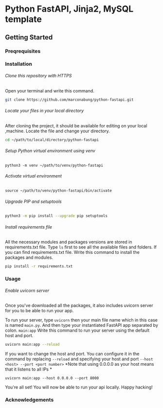 #  Python FastAPI, Jinja2, MySQL template

## Getting Started

### Preqrequisites

### Installation

###### Clone this repository with HTTPS

Open your terminal and write this command.

```bash
git clone https://github.com/marconabung/python-fastapi.git
```

###### Locate your files in your local directory

After cloning the project, it should be available for editing on your local ,machine. Locate the file and change your directory.

```bash
cd ~/path/to/local/directory/python-fastapi
```

###### Setup Python virtual environment using venv

```
python3 -m venv ~/path/to/venv/python-fastapi
```

###### Activate virtual environment
```
source ~/path/to/venv/python-fastapi/bin/activate
```

###### Upgrade PIP and setuptools
```bash
python3 -m pip install --upgrade pip setuptools
```

###### Install requirements file

All the necessary modules and packages versions are stored in requirements.txt file. Type `ls` first to see all the available files and folders. If you can find requirements.txt file. Write this command to install the packages and modules.

```bash
pip install -r requirements.txt
```

### Usage

###### Enable uvicorn server

Once you've downloaded all the packages, it also includes uvicorn server for you to be able to run your app.

To run your server, type `uvicorn` then your main file name which in this case is named `main.py`. And then type your instantiated FastAPI app separated by colon. `main:app`
Write this command to run your server using the default host and port.

```bash
uvicorn main:app --reload
```

If you want to change the host and port. You can configure it in the command by replacing `--reload` and specifying your host and port `--host <host> --port <port number>`
*Note that using 0.0.0.0 as your host means that it listens to all IPs *
```
uvicorn main:app --host 0.0.0.0 --port 8000
```

You're all set! You will now be able to run your api locally. Happy hacking!


### Acknowledgements